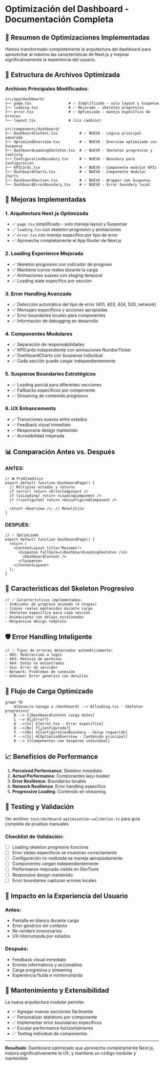 # Optimización del Dashboard - Documentación Completa

## 🎯 Resumen de Optimizaciones Implementadas

Hemos transformado completamente la arquitectura del dashboard para aprovechar al máximo las características de Next.js y mejorar significativamente la experiencia del usuario.

## 📁 Estructura de Archivos Optimizada

### Archivos Principales Modificados:
```
src/app/dashboard/
├── page.tsx                 # ✅ Simplificado - solo layout y Suspense
├── loading.tsx              # ✅ Mejorado - skeleton progresivo
├── error.tsx                # ✅ Optimizado - manejo específico de errores
└── layout.tsx               # (sin cambios)

src/components/dashboard/
├── DashboardContent.tsx          # ✅ NUEVO - Lógica principal separada
├── OptimizedOverview.tsx         # ✅ NUEVO - Overview optimizado con Suspense
├── DashboardLoadingSkeleton.tsx  # ✅ NUEVO - Skeleton progresivo y realista
├── ConfigurationBoundary.tsx     # ✅ NUEVO - Boundary para configuración
├── KPICards.tsx                  # ✅ NUEVO - Componente modular KPIs
├── DashboardCharts.tsx           # ✅ NUEVO - Componente modular charts
├── DashboardSection.tsx          # ✅ NUEVO - Wrapper con Suspense
└── DashboardErrorBoundary.tsx    # ✅ NUEVO - Error boundary local
```

## 🚀 Mejoras Implementadas

### 1. **Arquitectura Next.js Optimizada**
- ✅ `page.tsx` simplificado - solo maneja layout y Suspense
- ✅ `loading.tsx` con skeleton progresivo y animaciones
- ✅ `error.tsx` con manejo específico por tipo de error
- ✅ Aprovecha completamente el App Router de Next.js

### 2. **Loading Experience Mejorada** 
- ✅ Skeleton progresivo con indicador de progreso
- ✅ Mantiene iconos reales durante la carga
- ✅ Animaciones suaves con staging temporal
- ✅ Loading state específico por sección

### 3. **Error Handling Avanzado**
- ✅ Detección automática del tipo de error (401, 403, 404, 500, network)
- ✅ Mensajes específicos y acciones apropiadas
- ✅ Error boundaries locales para componentes
- ✅ Información de debugging en desarrollo

### 4. **Componentes Modulares**
- ✅ Separación de responsabilidades
- ✅ KPICards independiente con animaciones NumberTicker
- ✅ DashboardCharts con Suspense individual
- ✅ Cada sección puede cargar independientemente

### 5. **Suspense Boundaries Estratégicos**
- ✅ Loading parcial para diferentes secciones
- ✅ Fallbacks específicos por componente
- ✅ Streaming de contenido progresivo

### 6. **UX Enhancements**
- ✅ Transiciones suaves entre estados
- ✅ Feedback visual inmediato
- ✅ Responsive design mantenido
- ✅ Accesibilidad mejorada

## 📊 Comparación Antes vs. Después

### ANTES:
```tsx
// ❌ Problemático
export default function DashboardPage() {
  // Múltiples estados y returns
  if (error) return <ErrorComponent />
  if (isLoading) return <LoadingComponent />
  if (!configured) return <UnconfiguredComponent />
  
  return <Overview />; // Monolítico
}
```

### DESPUÉS:
```tsx
// ✅ Optimizado
export default function DashboardPage() {
  return (
    <ContentLayout title="Resumen">
      <Suspense fallback={<DashboardLoadingSkeleton />}>
        <DashboardContent />
      </Suspense>
    </ContentLayout>
  );
}
```

## 🎨 Características del Skeleton Progresivo

```tsx
// ✅ Características implementadas:
- Indicador de progreso animado (4 etapas)
- Iconos reales mantenidos durante carga
- Skeleton específico para cada sección
- Animaciones con delays escalonados
- Responsive design completo
```

## 🛡️ Error Handling Inteligente

```tsx
// ✅ Tipos de errores detectados automáticamente:
- 401: Redirección a login
- 403: Mensaje de permisos
- 404: Datos no encontrados
- 5xx: Error de servidor
- Network: Problemas de conexión
- Unknown: Error genérico con detalles
```

## 🔄 Flujo de Carga Optimizado

```mermaid
graph TD
    A[Usuario navega a /dashboard] --> B[loading.tsx - Skeleton progresivo]
    B --> C[DashboardContent carga datos]
    C --> D{¿Error?}
    D -->|Sí| E[error.tsx - Error específico]
    D -->|No| F{¿Configurado?}
    F -->|No| G[ConfigurationBoundary - Setup requerido]
    F -->|Sí| H[OptimizedOverview - Contenido principal]
    H --> I[Componentes con Suspense individual]
```

## 📈 Beneficios de Performance

1. **Perceived Performance**: Skeleton inmediato
2. **Actual Performance**: Componentes lazy-loaded
3. **Error Resilience**: Boundaries locales
4. **Network Resilience**: Error handling específico
5. **Progressive Loading**: Contenido en streaming

## 🧪 Testing y Validación

Ver archivo: `test/dashboard-optimization-validation.ts` para guía completa de pruebas manuales.

### Checklist de Validación:
- [ ] Loading skeleton progresivo funciona
- [ ] Error states específicos se muestran correctamente
- [ ] Configuración no realizada se maneja apropiadamente
- [ ] Componentes cargan independientemente
- [ ] Performance mejorada visible en DevTools
- [ ] Responsive design mantenido
- [ ] Error boundaries capturan errores locales

## 🎯 Impacto en la Experiencia del Usuario

### Antes:
- Pantalla en blanco durante carga
- Error genérico sin contexto
- Re-renders innecesarios
- UX interrumpida por estados

### Después:
- Feedback visual inmediato
- Errores informativos y accionables
- Carga progresiva y streaming
- Experiencia fluida e ininterrumpida

## 🔧 Mantenimiento y Extensibilidad

La nueva arquitectura modular permite:
- ✅ Agregar nuevas secciones fácilmente
- ✅ Personalizar skeletons por componente
- ✅ Implementar error boundaries específicos
- ✅ Escalar performance horizontalmente
- ✅ Testing individual de componentes

---

**Resultado**: Dashboard optimizado que aprovecha completamente Next.js, mejora significativamente la UX, y mantiene un código modular y mantenible.
